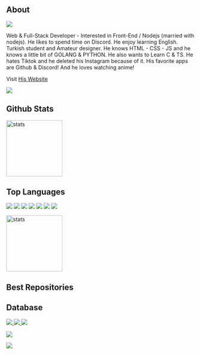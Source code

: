## About

<a href="https://falsisdev.ga"><img src="https://lanyard-profile-readme.vercel.app/api/867386516015415296"></a>

Web & Full-Stack Developer - Interested in Front-End / Nodejs (married with nodejs). He likes to spend time on Discord. 
He enjoy learning English. Turkish student and Amateur designer.
He knows HTML - CSS - JS and he knows a little bit of GOLANG & PYTHON. He also wants to Learn C & TS. 
He hates Tiktok and he deleted his Instagram because of it. His favorite apps are Github & Discord! And he loves watching anime!

Visit [His Website]()

<a href="https://github.com/Wasp2021"><img src="https://img.shields.io/github/followers/Wasp2021?style=for-the-badge"></a>

## Github Stats
<a href="https://github.com/Wasp2021"><img src="https://github-readme-stats.vercel.app/api?username=Wasp2021&show_icons=true&theme=react" width="%100" height="150px" alt="stats"/></a>

## Top Languages
<a href="https://www.javascript.com/"><img src="https://img.shields.io/badge/JavaScript-323330?style=for-the-badge&logo=javascript&logoColor=F7DF1E"></a> <a href="https://nodejs.org/en/"><img src="https://img.shields.io/badge/Node.js-323330?style=for-the-badge&logo=node.js&logoColor=green"></a> <a href="https://html.com/"><img src="https://img.shields.io/badge/HTML-323330?style=for-the-badge&logo=html5&logoColor=orange"></a> <a href="https://css-tricks.com/"><img src="https://img.shields.io/badge/CSS-323330?style=for-the-badge&logo=css3&logoColor=blue"></a> <a href="https://golang.org/"><img src="https://img.shields.io/badge/GO-323330?style=for-the-badge&logo=go&logoColor=cyan"></a> <a href="https://www.python.org/"><img src="https://img.shields.io/badge/Python-323330?style=for-the-badge&logo=python&logoColor=F7DF1E"></a> <a href="https://reactjs.org/"><img src="https://img.shields.io/badge/React-323330?style=for-the-badge&logo=react&logoColor=61DAFB"></a>

<a href="#top"><img src="https://github-readme-stats.vercel.app/api/top-langs/?username=Wasp2021&theme=react&layout=compact" width="%100" height="150px" alt="stats"/></a>

## Best Repositories

## Database

<a href="https://github.com/wasp2021/waspdb"><img src="https://img.shields.io/github/v/release/wasp2021v/waspdb?style=for-the-badge"> <img src="https://img.shields.io/github/stars/wasp2021/waspdb?style=for-the-badge"> <img src="https://img.shields.io/github/forks/Wasp2021/waspdb?style=for-the-badge">

<img src="https://github-readme-stats.vercel.app/api/pin/?username=wasp2021&repo=waspdb&cache_seconds=86400&theme=react"></a>

<img src="https://img.shields.io/github/license/wasp2021/waspdb?style=for-the-badge"></a>

